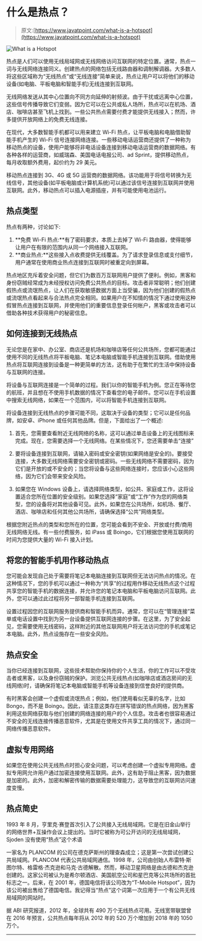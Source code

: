 # 什么是热点？

> 原文:[https://www.javatpoint.com/what-is-a-hotspot](https://www.javatpoint.com/what-is-a-hotspot)

![What is a Hotspot](../Images/c6fbf6fd69efd149d98a0cf5ff59a677.png)

热点是人们可以使用无线局域网或无线网络访问互联网的特定位置。通常，热点一词与无线网络连接同义。创建热点的网络包括无线路由器和调制解调器。大多数人将这些区域称为“无线热点”或“无线连接”简单来说，热点让用户可以将他们的移动设备(如电脑、平板电脑和智能手机)无线连接到互联网。

无线网络发送从其中心位置向不同方向延伸的射频波。由于干扰或远离中心位置，这些信号传播导致它们变弱。因为它可以在公共或私人场所，热点可以在机场、酒店、咖啡店甚至飞机上找到。一些公共热点需要付费才能提供无线接入；然而，许多提供开放网络上的免费无线连接。

在现代，大多数智能手机都可以用来建立 Wi-Fi 热点，让平板电脑和电脑借助智能手机产生的 Wi-Fi 信号连接网络连接。一些移动电话运营商还提供了一种称为移动热点的设备，使用户能够将非电话设备连接到移动电话运营商的数据网络。有各种各样的运营商，如威瑞森、美国电话电报公司、ad Sprint，提供移动热点，每月收取额外费用，起价约为 29 美元。

移动热点连接到 3G、4G 或 5G 运营商的数据网络。该功能用于将信号转换为无线信号，其他设备(如平板电脑或计算机系统)可以通过该信号连接到互联网并使用互联网。此外，移动热点可以插入电源插座，并有可能使用电池运行。

## 热点类型

热点有两种，讨论如下:

1.  **免费 Wi-Fi 热点:**有了密码要求，本质上去掉了 Wi-Fi 路由器，使得能够让用户在有限的范围内从同一个网络接入互联网。
2.  **商业热点:**这些接入点收费提供无线覆盖。为了请求登录信息或支付细节，用户通常在使用商业热点连接到互联网时被重定向到屏幕。

热点地区充斥着安全问题，但它们为数百万互联网用户提供了便利。例如，黑客和身份窃贼经常成为未经授权访问免费公共热点的目标。攻击者非常聪明；他们创建假热点或流氓热点，让人们在获取敏感数据方面上当受骗，因为他们创建的假热点或流氓热点看起来与合法热点完全相同。如果用户在不知情的情况下通过使用这种假冒热点连接到互联网，并使用他们的重要信息登录任何帐户，黑客或攻击者可以借助各种技术获得用户的秘密信息。

## 如何连接到无线热点

无论您是在家中、办公室、商店还是机场和咖啡店等任何公共场所，您都可能通过使用不同的无线热点将平板电脑、笔记本电脑或智能手机连接到互联网。借助使用热点将互联网连接到设备是一种更简单的方法，这有助于在繁忙的生活中保持设备与互联网的连接。

将设备与互联网连接是一个简单的过程。我们以你的智能手机为例。您正在等待您的航班，并且想在不使用手机数据的情况下查看您的电子邮件。您可以在手机设置中搜索无线网络，如果在一个范围内，可以将智能手机连接到互联网。

将设备连接到无线热点的步骤可能不同，这取决于设备的类型；它可以是任何品牌，如安卓、iPhone 或任何其他品牌。但是，下面给出了一个概述:

1.  首先，您需要查看附近无线网络的名称，这可以通过单击设备上的无线图标来完成。现在，您需要选择一个无线网络。在某些情况下，您还需要单击“连接”
2.  要将设备连接到互联网，请输入密码或安全密钥(如果网络是安全的)。要接受连接，大多数无线网络需要安全密钥或密码。一些无线网络不需要密码，因为它们是开放的或不安全的；当您将设备与这些网络连接时，您应该小心这些网络，因为它们会带来安全风险。

1.  如果您在 Windows 设备上，请选择网络类型，如公共、家庭或工作，这将设置适合您所在位置的安全级别。如果您选择“家庭”或“工作”作为您的网络类型，您的设备将对其他设备可见。此外，如果您在公共场所，如机场、餐厅、酒店、咖啡店和任何其他公共场所，请确保选择“公共”网络类型。

根据您附近热点的类型和您所在的位置，您可能会看到不安全、开放或付费/商用无线网络无线。有一些付费服务，如 iPass 或 Boingo，它们根据您使用互联网的时间为您提供大量的 Wi-Fi 接入计划。

## 将您的智能手机用作移动热点

您可能会发现自己处于需要将笔记本电脑连接到互联网但无法访问热点的情况。在这种情况下，您的手机可以通过一种称为“共享”的过程用作移动无线热点这个过程共享您的智能手机的数据连接，并允许您的笔记本电脑和平板电脑访问互联网。此外，您可以通过此过程将另一部智能手机连接到互联网。

设置过程因您的互联网服务提供商和智能手机而异。通常，您可以在“管理连接”菜单或电话设置中找到为另一台设备提供互联网连接的步骤。在这里，为了安全起见，您需要使用无线密码，这样附近的其他互联网用户将无法访问您的手机或笔记本电脑。此外，热点设施存在一些安全风险。

## 热点安全

当你已经连接到互联网，这些技术帮助你保持你的个人生活，你的工作可以不受攻击者或黑客，以及身份窃贼的保护。浏览公共无线热点(如咖啡店或酒店房间的无线网络)时，请确保将笔记本电脑或智能手机等设备连接到信誉良好的提供商。

有时黑客会创建一个虚假或流氓热点；例如，他们使用看似无辜的名字，比如 Bongo，而不是 Boingo。因此，请注意这类存在拼写错误的热点网络，因为黑客利用这些网络获取与他们创建的网络连接的用户的个人信息。攻击者也很容易通过不安全的无线连接传播恶意软件，尤其是在使用文件共享工具的情况下，通过同一网络传播恶意软件。

## 虚拟专用网络

如果您在使用公共无线热点时担心安全问题，可以考虑创建一个虚拟专用网络。虚拟专用网允许用户通过加密连接使用互联网。此外，这有助于阻止黑客，因为数据是加密的。此外，加密和解密传输的数据需要处理能力，这导致您的互联网访问速度变慢。

## 热点简史

1993 年 8 月，亨里克·赛登首次引入了公共接入无线局域网。它是在旧金山举行的网络世界+互操作会议上提出的。当时它被称为可公开访问的无线局域网，Sjoden 没有使用“热点”这个术语

一家名为 PLANCOM 的公司在德克萨斯州的理查森成立；这是第一次尝试创建公共局域网。PLANCOM 代表公共局域网通信。1998 年，公司由创始人布雷特·斯图尔特、格雷格·杰克逊和马克·古德解散。然而，移动卫星网络是由古德和杰克逊创建的。这家公司被认为是希尔顿酒店、美国航空公司和星巴克等公共场所的首批标志之一。后来，在 2001 年，德国电信将该公司改为“T-Mobile Hotspot”，因为该公司被出售给了德国电信。我记得当“热点”这个词第一次应用于一个有公共无线局域网的网站时。

据 ABI 研究报道，2012 年，全球共有 490 万个无线热点可用。无线宽带联盟曾在 2016 年预言，公共热点每年将从 2012 年的 520 万个增加到 2018 年的 1050 万个。

* * *